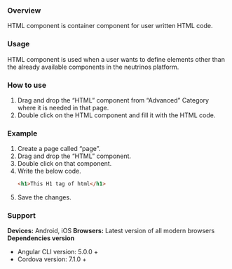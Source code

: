 ### Overview
HTML component is container component for user written HTML code.

### Usage
HTML component is used when a user wants to define elements other than the already available components in the neutrinos platform.

### How to use

1. Drag and drop the “HTML” component from “Advanced” Category where it is needed in that page.
2. Double click on the HTML component and fill it with the HTML code.

### Example

1. Create a page called “page”.
2. Drag and drop the “HTML” component.
3. Double click on that component.
4. Write the below code.
    ```html
    <h1>This H1 tag of html</h1>
    ```
5. Save the changes.

### Support
**Devices:** Android, iOS
**Browsers:**  Latest version of all modern browsers
**Dependencies version** 
- Angular CLI version: 5.0.0 + 
- Cordova version: 7.1.0 +
